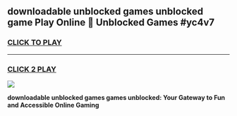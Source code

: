 
## downloadable unblocked games unblocked game Play Online 👋 Unblocked Games #yc4v7
<h3>
<a href="https://premium.freeplayer.one?title=downloadable_unblocked_games&ref=21F">CLICK TO PLAY</a></h3>
<hr>

<h3>
<a href="https://premium.freeplayer.one?title=downloadable_unblocked_games&ref=21F">CLICK 2 PLAY</a>
  
</h3>

<a href="https://premium.freeplayer.one?title=downloadable_unblocked_games&ref=21F/"><img src="https://clearcache.store/games.png"></a>


**downloadable unblocked games games unblocked: Your Gateway to Fun and Accessible Online Gaming**
